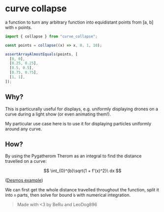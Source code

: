 # curve collapse

a function to turn any arbitrary function into equidistant points from [a, b]
with `n` points.

```ts
import { collapse } from "curve_collapse";

const points = collapse((x) => x, 0, 1, 10);

assertArrayAlmostEquals(points, [
  [0, 0],
  [0.25, 0.25],
  [0.5, 0.5],
  [0.75, 0.75],
  [1, 1],
]);
```

## Why?

This is particurally useful for displays, e.g. uniformly displaying drones on a
curve during a light show (or even animating them!).

My particular use case here is to use it for displaying particles uniformly
around any curve.

## How?

By using the Pygatherom Therom as an integral to find the distance travelled on
a curve:

$$ \int_{0}^{b}\sqrt{1 + f'(x)^2}\ dx $$

([Desmos example](https://www.desmos.com/calculator/dwnxvh3og8))

We can first get the whole distance travelled throughout the function, split it
into `n` parts, then solve for bound `b` with numerical integration.

> Made with <3 by BeRu and LeoDog896
